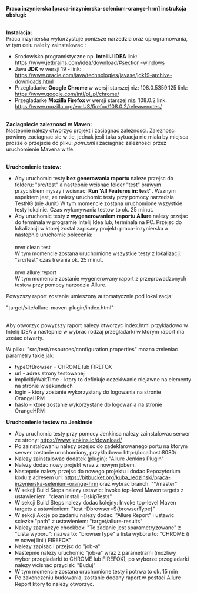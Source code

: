 <b> Praca inzynierska [praca-inzynierska-selenium-orange-hrm] instrukcja obsługi: </b> <br><br>

<b> Instalacja: </b> <br>
Praca inzynierska wykorzystuje ponizsze narzedzia oraz oprogramowania, w tym celu należy zainstalowac : <br>
- Srodowisko programistyczne np. <b> IntelliJ IDEA </b> link: https://www.jetbrains.com/idea/download/#section=windows <br>
- Java <b> JDK </b> w wersji 19 - link: https://www.oracle.com/java/technologies/javase/jdk19-archive-downloads.html <br>
- Przegladarke <b> Google Chrome </b> w wersji starszej niz: 108.0.5359.125 link: https://www.google.com/intl/pl_pl/chrome/ <br>
- Przegladarke <b> Mozilla Firefox </b> w wersji starszej niz: 108.0.2 link: https://www.mozilla.org/en-US/firefox/108.0.2/releasenotes/ <br><br>

<b> Zaciagniecie zaleznosci w Maven: </b> <br>
Nastepnie nalezy otworzyc projekt i zaciagnac zaleznosci. Zaleznosci powinny zaciagnac sie w tle, jednak jesli taka sytuacja
nie miala by miejsca prosze o przejscie do pliku: *pom.xml* i zaciagnac zaleznosci przez uruchomienie Mavena w tle. <br><br>


<b> Uruchomienie testow: </b> <br>
- Aby uruchomic testy <b> bez generowania raportu </b> naleze przejsc do folderu: "src/test" a nastepnie wcisnac folder "test" prawym przyciskiem myszy i wcisnac: <b> Run 'All Features in: test' </b>. 
Waznym aspektem jest, ze nalezy uruchomic testy przy pomocy narzedzia TestNG (nie Junit)
W tym momencie zostana uruchomione wszystkie testy lokalnie. Czas wykonywania testow to ok. 25 minut. <br>
- Aby uruchomic testy <b> z wygenerowaniem raportu Allure</b> nalezy przejsc do terminala w programie Intelij Idea lub, terminala na PC. Przejsc do lokalizacji w ktorej zostal zapisany projekt: praca-inzynierska a nastepnie uruchomic polecenia: <br><br>
<a>mvn clean test</a> <br>
W tym momencie zostana uruchomione wszystkie testy z lokalizacji: "src/test" czas trwania ok. 25 minut. <br><br>
<a>mvn allure:report</a> <br>
W tym momencie zostanie wygenerowany raport z przeprowadzonych testow przy pomocy narzedzia Allure.

Powyzszy raport zostanie umieszony automatycznie pod lokalizacja: <p> "target/site/allure-maven-plugin/index.html" </p> <br>
Aby otworzyc powyzszy raport nalezy otworzyc index.html przykladowo w Intelij IDEA a nastepnie w wybrac rodzaj przegladarki w ktorym raport
ma zostac otwarty. <br>

W pliku: "src/test/resources/configuration.properties" mozna zmieniac parametry takie jak: <br>
- typeOfBrowser = CHROME lub FIREFOX
- url - adres strony testowanej
- implicitlyWaitTime - ktory to definiuje oczekiwanie niejawne na elementy na stronie w sekundach
- login - ktory zostanie wykorzystany do logowania na stronie OrangeHRM
- haslo - ktore zostanie wykorzystane do logowania na stronie OrangeHRM

<b> Uruchomienie testow na Jenkinsie </b> <br>

- Aby uruchomic testy przy pomocy Jenkinsa nalezy zainstalowac serwer ze strony: https://www.jenkins.io/download/ 
- Po zainstalowaniu nalezy przejsc do zadeklarowanego portu na ktorym serwer zostanie uruchomiony, przykladowo: http://localhost:8080/ 
- Nalezy zainstalowac dodatek (plugin): "Allure Jenkins Plugin"
- Nalezy dodac nowy projekt wraz z nowym jobem.
- Nastepnie nalezy przejsc do nowego projektu i dodac Repozytorium kodu z adresem url: https://bitbucket.org/kuba_redzinski/praca-inzynierska-selenium-orange-hrm oraz wybrac branch: "*/master"
- W sekcji Build Steps nalezy ustawic: Invoke top-level Maven targets z ustawieniem: "clean install -DskipTests"
- W sekcji Build Steps nalezy dodac kolejny: Invoke top-level Maven targets z ustawieniem: "test -Dbrowser=${browserType}"
- W sekcji Akcje po zadaniu nalezy dodac: "Allure Report" i ustawic sciezke "path" z ustawieniem: "target/allure-results"
- Nalezy zaznaczyc checkbox: "To zadanie jest sparametryzowane" z "Lista wyboru": nazwa to: "browserType" a lista wyboru to: "CHROME (i w nowej linii) FIREFOX"
- Nalezy zapisac i przejsc do "job-a"
- Nastepnie nalezy uruchomic "job-a" wraz z parametrami (mozliwy wybor przegladarki to CHROME lub FIREFOX), po wyborze przegladarki nalezy wcisnac przycisk: "Buduj"
- W tym momencie zostana uruchomione testy i potrwa to ok. 15 min
- Po zakonczeniu budowania, zostanie dodany raport w postaci Allure Report ktory to nalezy otworzyc.
